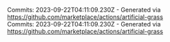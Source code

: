 Commits: 2023-09-22T04:11:09.230Z - Generated via https://github.com/marketplace/actions/artificial-grass
<br>
Commits: 2023-09-22T04:11:09.230Z - Generated via https://github.com/marketplace/actions/artificial-grass
<br>
